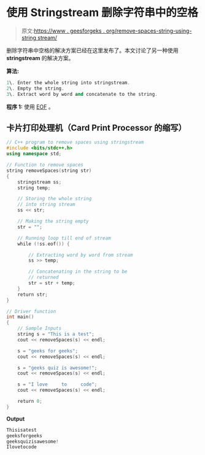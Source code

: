 # 使用 Stringstream 删除字符串中的空格

> 原文:[https://www . geesforgeks . org/remove-spaces-string-using-string stream/](https://www.geeksforgeeks.org/removing-spaces-string-using-stringstream/)

删除字符串中空格的解决方案已经在这里发布了。本文讨论了另一种使用 **stringstream** 的解决方案。

**算法:**

```cpp
1\. Enter the whole string into stringstream.
2\. Empty the string.
3\. Extract word by word and concatenate to the string.
```

**程序 1:** 使用 [EOF](https://www.geeksforgeeks.org/eof-and-feof-in-c/) 。

## 卡片打印处理机（Card Print Processor 的缩写）

```cpp
// C++ program to remove spaces using stringstream
#include <bits/stdc++.h>
using namespace std;

// Function to remove spaces
string removeSpaces(string str)
{
    stringstream ss;
    string temp;

    // Storing the whole string
    // into string stream
    ss << str;

    // Making the string empty
    str = "";

    // Running loop till end of stream
    while (!ss.eof()) {

        // Extracting word by word from stream
        ss >> temp;

        // Concatenating in the string to be
        // returned
        str = str + temp;
    }
    return str;
}

// Driver function
int main()
{
    // Sample Inputs
    string s = "This is a test";
    cout << removeSpaces(s) << endl;

    s = "geeks for geeks";
    cout << removeSpaces(s) << endl;

    s = "geeks quiz is awesome!";
    cout << removeSpaces(s) << endl;

    s = "I love     to     code";
    cout << removeSpaces(s) << endl;

    return 0;
}
```

**Output**

```cpp
Thisisatest
geeksforgeeks
geeksquizisawesome!
Ilovetocode
```